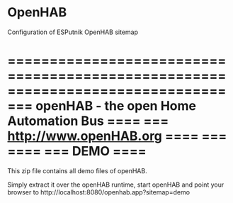 # OpenHAB
Configuration of ESPutnik OpenHAB sitemap

==============================================================================
===                  openHAB - the open Home Automation Bus               ====
===                          http://www.openHAB.org                       ====
===                                                                       ====
===                                 DEMO                                  ====
==============================================================================

This zip file contains all demo files of openHAB.

Simply extract it over the openHAB runtime, start openHAB and point your browser
to http://localhost:8080/openhab.app?sitemap=demo
